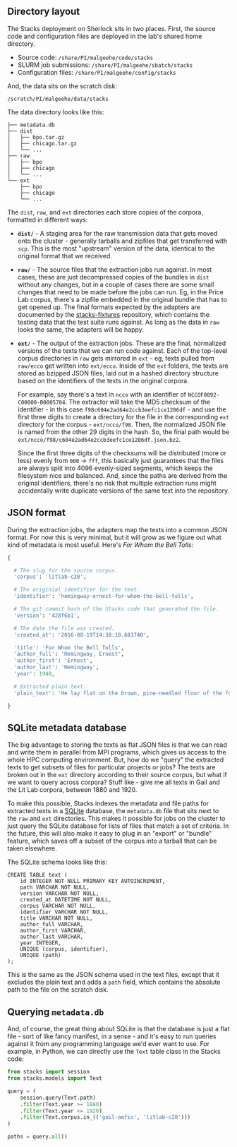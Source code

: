 
## Directory layout

The Stacks deployment on Sherlock sits in two places. First, the source code and configuration files are deployed in the lab's shared home directory.

- Source code: `/share/PI/malgeehe/code/stacks`
- SLURM job submissions: `/share/PI/malgeehe/sbatch/stacks`
- Configuration files: `/share/PI/malgeehe/config/stacks`

And, the data sits on the scratch disk:

`/scratch/PI/malgeehe/data/stacks`

The data directory looks like this:

```
├── metadata.db
├── dist
│   ├── bpo.tar.gz
│   ├── chicago.tar.gz
│   └── ...
├── raw
│   ├── bpo
│   ├── chicago
│   └── ...
└── ext
    ├── bpo
    ├── chicago
    └── ...
```

The `dist`, `raw`, and `ext` directories each store copies of the corpora, formatted in different ways:

- **`dist/`** - A staging area for the raw transmission data that gets moved onto the cluster - generally tarballs and zipfiles that get transferred with `scp`. This is the most "upstream" version of the data, identical to the original format that we received.

- **`raw/`** - The source files that the extraction jobs run against. In most cases, these are just decompressed copies of the bundles in `dist` without any changes, but in a couple of cases there are some small changes that need to be made before the jobs can run. Eg, in the Price Lab corpus, there's a zipfile embedded in the original bundle that has to get opened up. The final formats expected by the adapters are documented by the [stacks-fixtures](https://github.com/davidmcclure/stacks-fixtures) repository, which contains the testing data that the test suite runs against. As long as the data in `raw` looks the same, the adapters will be happy.

- **`ext/`** - The output of the extraction jobs. These are the final, normalized versions of the texts that we can run code against. Each of the top-level corpus directories in `raw` gets mirrored in `ext` - eg, texts pulled from `raw/ecco` get written into `ext/ecco`. Inside of the `ext` folders, the texts are stored as bzipped JSON files, laid out in a hashed directory structure based on the identifiers of the texts in the original corpora.

  For example, say there's a text in `ncco` with an identifier of `NCCOF0092-C00000-B0005704`. The extractor will take the MD5 checksum of the identifier - in this case `f98c604e2ad64e2ccb3eefc1ce1286df` - and use the first three digits to create a directory for the file in the corresponding `ext` directory for the corpus - `ext/ncco/f98`. Then, the normalized JSON file is named from the other 29 digits in the hash. So, the final path would be `ext/ncco/f98/c604e2ad64e2ccb3eefc1ce1286df.json.bz2`.

  Since the first three digits of the checksums will be distributed (more or less) evenly from `000` -> `fff`, this basically just guarantees that the files are always split into 4096 evenly-sized segments, which keeps the filesystem nice and balanced. And, since the paths are derived from the original identifiers, there's no risk that multiple extraction runs might accidentally write duplicate versions of the same text into the repository.

## JSON format

During the extraction jobs, the adapters map the texts into a common JSON format. For now this is very minimal, but it will grow as we figure out what kind of metadata is most useful. Here's _For Whom the Bell Tolls_:

```python
{

  # The slug for the source corpus.
  'corpus': 'litlab-c20',

  # The originial identifier for the text.
  'identifier': 'hemingway-ernest-for-whom-the-bell-tolls',

  # The git commit hash of the Stacks code that generated the file.
  'version': '428f6b1',

  # The date the file was created.
  'created_at': '2016-08-19T14:38:18.681740',

  'title': 'For Whom the Bell Tolls',
  'author_full': 'Hemingway, Ernest',
  'author_first': 'Ernest',
  'author_last': 'Hemingway',
  'year': 1940,

  # Extracted plain text.
  'plain_text': 'He lay flat on the brown, pine-needled floor of the forest...'

}
```

## SQLite metadata database

The big advantage to storing the texts as flat JSON files is that we can read and write them in parallel from MPI programs, which gives us access to the whole HPC computing environment. But, how do we "query" the extracted texts to get subsets of files for particular projects or jobs? The texts are broken out in the `ext` directory according to their source corpus, but what if we want to query across corpora? Stuff like - give me all texts in Gail and the Lit Lab corpora, between 1880 and 1920.

To make this possible, Stacks indexes the metadata and file paths for extracted texts in a [SQLite](https://www.sqlite.org/) database, the `metadata.db` file that sits next to the `raw` and `ext` directories. This makes it possible for jobs on the cluster to just query the SQLite database for lists of files that match a set of criteria. In the future, this will also make it easy to plug in an "export" or "bundle" feature, which saves off a subset of the corpus into a tarball that can be taken elsewhere.

The SQLite schema looks like this:

```
CREATE TABLE text (
	id INTEGER NOT NULL PRIMARY KEY AUTOINCREMENT,
	path VARCHAR NOT NULL,
	version VARCHAR NOT NULL,
	created_at DATETIME NOT NULL,
	corpus VARCHAR NOT NULL,
	identifier VARCHAR NOT NULL,
	title VARCHAR NOT NULL,
	author_full VARCHAR,
	author_first VARCHAR,
	author_last VARCHAR,
	year INTEGER,
	UNIQUE (corpus, identifier),
	UNIQUE (path)
);
```

This is the same as the JSON schema used in the text files, except that it excludes the plain text and adds a `path` field, which contains the absolute path to the file on the scratch disk.

## Querying `metadata.db`

And, of course, the great thing about SQLite is that the database is just a flat file - sort of like fancy manifest, in a sense - and it's easy to run queries against it from any programming language we'd ever want to use. For example, in Python, we can directly use the `Text` table class in the Stacks code:

```python
from stacks import session
from stacks.models import Text

query = (
    session.query(Text.path)
    .filter(Text.year >= 1880)
    .filter(Text.year <= 1920)
    .filter(Text.corpus.in_(('gail-amfic', 'litlab-c20')))
)

paths = query.all()
```
